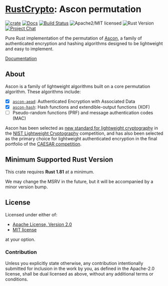 # [RustCrypto]: Ascon permutation

[![crate][crate-image]][crate-link]
[![Docs][docs-image]][docs-link]
[![Build Status][build-image]][build-link]
![Apache2/MIT licensed][license-image]
![Rust Version][rustc-image]
[![Project Chat][chat-image]][chat-link]

Pure Rust implementation of the permutation of [Ascon], a family of
authenticated encryption and hashing algorithms designed to be lightweight and
easy to implement.

[Documentation][docs-link]

## About

Ascon is a family of lightweight algorithms built on a core permutation
algorithm. These algorithms include:

- [x] [`ascon-aead`]: Authenticated Encryption with Associated Data
- [x] [`ascon-hash`]: Hash functions and extendible-output functions (XOF)
- [ ] Pseudo-random functions (PRF) and message authentication codes (MAC)

Ascon has been selected as [new standard for lightweight cryptography] in the
[NIST Lightweight Cryptography] competition, and has also been selected as the
primary choice for lightweight authenticated encryption in the final
portfolio of the [CAESAR competition].

## Minimum Supported Rust Version

This crate requires **Rust 1.81** at a minimum.

We may change the MSRV in the future, but it will be accompanied by a minor
version bump.

## License

Licensed under either of:

- [Apache License, Version 2.0](http://www.apache.org/licenses/LICENSE-2.0)
- [MIT license](http://opensource.org/licenses/MIT)

at your option.

### Contribution

Unless you explicitly state otherwise, any contribution intentionally submitted
for inclusion in the work by you, as defined in the Apache-2.0 license, shall be
dual licensed as above, without any additional terms or conditions.

[//]: # (badges)

[crate-image]: https://img.shields.io/crates/v/ascon
[crate-link]: https://crates.io/crates/ascon
[docs-image]: https://docs.rs/ascon/badge.svg
[docs-link]: https://docs.rs/ascon/
[build-image]: https://github.com/RustCrypto/sponges/actions/workflows/ascon.yml/badge.svg
[build-link]: https://github.com/RustCrypto/sponges/actions/workflows/ascon.yml
[license-image]: https://img.shields.io/badge/license-Apache2.0/MIT-blue.svg
[rustc-image]: https://img.shields.io/badge/rustc-1.60+-blue.svg
[chat-image]: https://img.shields.io/badge/zulip-join_chat-blue.svg
[chat-link]: https://rustcrypto.zulipchat.com/#narrow/stream/369879-sponges

[//]: # (links)

[`ascon-aead`]: https://github.com/RustCrypto/AEADs/tree/master/ascon-aead
[`ascon-hash`]: https://github.com/RustCrypto/hashes/tree/master/ascon-hash
[RustCrypto]: https://github.com/rustcrypto
[Ascon]: https://ascon.iaik.tugraz.at/
[New standard for lightweight cryptography]: https://www.nist.gov/news-events/news/2023/02/nist-selects-lightweight-cryptography-algorithms-protect-small-devices
[NIST Lightweight Cryptography]: https://csrc.nist.gov/projects/lightweight-cryptography/finalists
[CAESAR competition]: https://competitions.cr.yp.to/caesar-submissions.html
